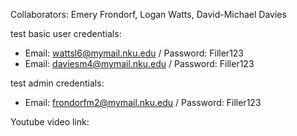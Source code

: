 Collaborators:
Emery Frondorf,
Logan Watts,
David-Michael Davies

test basic user credentials:
- Email: wattsl6@mymail.nku.edu / Password: Filler123
- Email: daviesm4@mymail.nku.edu / Password: Filler123

test admin credentials:
- Email: frondorfm2@mymail.nku.edu / Password: Filler123

Youtube video link:

